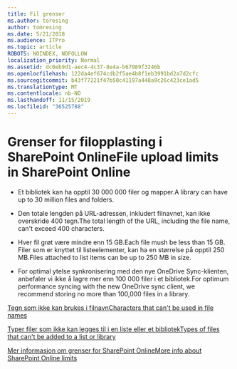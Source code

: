 ```yaml
---
title: Fil grenser
ms.author: toresing
author: tomresing
ms.date: 5/21/2018
ms.audience: ITPro
ms.topic: article
ROBOTS: NOINDEX, NOFOLLOW
localization_priority: Normal
ms.assetid: dc0eb9d1-aec4-4c37-8e4a-b67089f3246b
ms.openlocfilehash: 122da4ef674cdb2f5ae4b8f1eb3991bd2a7d2cfc
ms.sourcegitcommit: b43f77221f47b50c41197a448a9c26c423ce1ad5
ms.translationtype: MT
ms.contentlocale: nb-NO
ms.lasthandoff: 11/15/2019
ms.locfileid: "36525788"
---
```

# <a name="file-upload-limits-in-sharepoint-online"></a><span data-ttu-id="ed3d9-102">Grenser for filopplasting i SharePoint Online</span><span class="sxs-lookup"><span data-stu-id="ed3d9-102">File upload limits in SharePoint Online</span></span>

- <span data-ttu-id="ed3d9-103">Et bibliotek kan ha opptil 30 000 000 filer og mapper.</span><span class="sxs-lookup"><span data-stu-id="ed3d9-103">A library can have up to 30 million files and folders.</span></span>
    
- <span data-ttu-id="ed3d9-104">Den totale lengden på URL-adressen, inkludert filnavnet, kan ikke overskride 400 tegn.</span><span class="sxs-lookup"><span data-stu-id="ed3d9-104">The total length of the URL, including the file name, can't exceed 400 characters.</span></span>
    
- <span data-ttu-id="ed3d9-105">Hver fil grøt være mindre enn 15 GB.</span><span class="sxs-lookup"><span data-stu-id="ed3d9-105">Each file mush be less than 15 GB.</span></span> <span data-ttu-id="ed3d9-106">Filer som er knyttet til listeelementer, kan ha en størrelse på opptil 250 MB.</span><span class="sxs-lookup"><span data-stu-id="ed3d9-106">Files attached to list items can be up to 250 MB in size.</span></span>
    
- <span data-ttu-id="ed3d9-107">For optimal ytelse synkronisering med den nye OneDrive Sync-klienten, anbefaler vi ikke å lagre mer enn 100 000 filer i et bibliotek.</span><span class="sxs-lookup"><span data-stu-id="ed3d9-107">For optimum performance syncing with the new OneDrive sync client, we recommend storing no more than 100,000 files in a library.</span></span> 
    
[<span data-ttu-id="ed3d9-108">Tegn som ikke kan brukes i filnavn</span><span class="sxs-lookup"><span data-stu-id="ed3d9-108">Characters that can't be used in file names</span></span>](https://go.microsoft.com/fwlink/?linkid=866430)
  
[<span data-ttu-id="ed3d9-109">Typer filer som ikke kan legges til i en liste eller et bibliotek</span><span class="sxs-lookup"><span data-stu-id="ed3d9-109">Types of files that can't be added to a list or library</span></span>](https://go.microsoft.com/fwlink/?linkid=273757)
  
[<span data-ttu-id="ed3d9-110">Mer informasjon om grenser for SharePoint Online</span><span class="sxs-lookup"><span data-stu-id="ed3d9-110">More info about SharePoint Online limits</span></span>](https://go.microsoft.com/fwlink/?linkid=271273)
  


